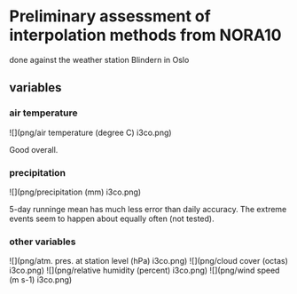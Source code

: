 Preliminary assessment of interpolation methods from NORA10
===========================================================

done against the weather station Blindern in Oslo

variables
---------


### air temperature

![](png/air temperature (degree C) i3co.png)

Good overall. 

### precipitation

![](png/precipitation (mm) i3co.png)

5-day runninge mean has much less error than daily accuracy. The extreme events seem to happen about equally often (not tested). 

### other variables

![](png/atm. pres. at station level (hPa) i3co.png)
![](png/cloud cover (octas) i3co.png)
![](png/relative humidity (percent) i3co.png)
![](png/wind speed (m s-1) i3co.png)


